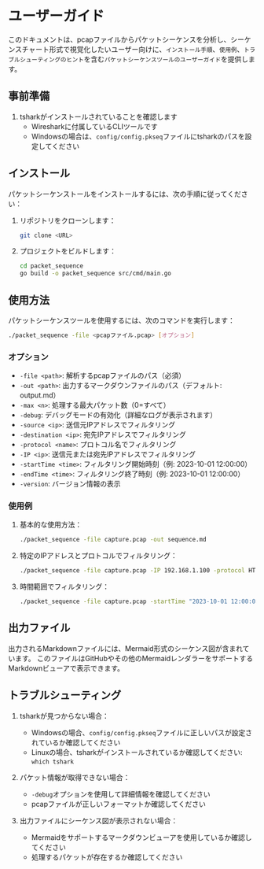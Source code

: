 # ユーザーガイド
このドキュメントは、pcapファイルからパケットシーケンスを分析し、シーケンスチャート形式で視覚化したいユーザー向けに、`インストール手順`、`使用例`、`トラブルシューティングのヒント`を含む`パケットシーケンスツールのユーザーガイド`を提供します。

## 事前準備
1. tsharkがインストールされていることを確認します
   - Wiresharkに付属しているCLIツールです
   - Windowsの場合は、`config/config.pkseq`ファイルにtsharkのパスを設定してください

## インストール
パケットシーケンストールをインストールするには、次の手順に従ってください：
1. リポジトリをクローンします：
   ```bash
   git clone <URL>
   ```
2. プロジェクトをビルドします：
   ```bash
   cd packet_sequence
   go build -o packet_sequence src/cmd/main.go
   ```

## 使用方法
パケットシーケンスツールを使用するには、次のコマンドを実行します：
```bash
./packet_sequence -file <pcapファイル.pcap> [オプション]
```

### オプション
- `-file <path>`: 解析するpcapファイルのパス（必須）
- `-out <path>`: 出力するマークダウンファイルのパス（デフォルト: output.md）
- `-max <n>`: 処理する最大パケット数（0=すべて）
- `-debug`: デバッグモードの有効化（詳細なログが表示されます）
- `-source <ip>`: 送信元IPアドレスでフィルタリング
- `-destination <ip>`: 宛先IPアドレスでフィルタリング
- `-protocol <name>`: プロトコル名でフィルタリング
- `-IP <ip>`: 送信元または宛先IPアドレスでフィルタリング
- `-startTime <time>`: フィルタリング開始時刻（例: 2023-10-01 12:00:00）
- `-endTime <time>`: フィルタリング終了時刻（例: 2023-10-01 12:00:00）
- `-version`: バージョン情報の表示

### 使用例
1. 基本的な使用方法：
   ```bash
   ./packet_sequence -file capture.pcap -out sequence.md
   ```

2. 特定のIPアドレスとプロトコルでフィルタリング：
   ```bash
   ./packet_sequence -file capture.pcap -IP 192.168.1.100 -protocol HTTP
   ```

3. 時間範囲でフィルタリング：
   ```bash
   ./packet_sequence -file capture.pcap -startTime "2023-10-01 12:00:00" -endTime "2023-10-01 12:05:00"
   ```

## 出力ファイル
出力されるMarkdownファイルには、Mermaid形式のシーケンス図が含まれています。
このファイルはGitHubやその他のMermaidレンダラーをサポートするMarkdownビューアで表示できます。

## トラブルシューティング
1. tsharkが見つからない場合：
   - Windowsの場合、`config/config.pkseq`ファイルに正しいパスが設定されているか確認してください
   - Linuxの場合、tsharkがインストールされているか確認してください: `which tshark`

2. パケット情報が取得できない場合：
   - `-debug`オプションを使用して詳細情報を確認してください
   - pcapファイルが正しいフォーマットか確認してください

3. 出力ファイルにシーケンス図が表示されない場合：
   - Mermaidをサポートするマークダウンビューアを使用しているか確認してください
   - 処理するパケットが存在するか確認してください
